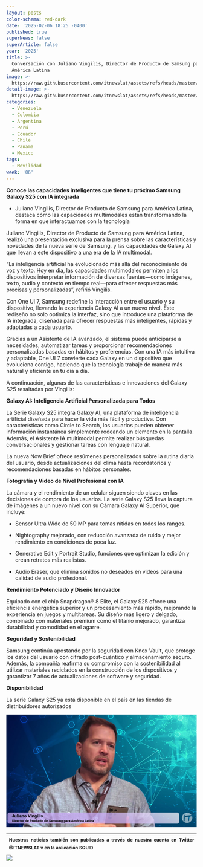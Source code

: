 ```yaml
---
layout: posts
color-schema: red-dark
date: '2025-02-06 18:25 -0400'
published: true
superNews: false
superArticle: false
year: '2025'
title: >-
  Conversación con Juliano Vingilis, Director de Producto de Samsung para
  América Latina
image: >-
  https://raw.githubusercontent.com/itnewslat/assets/refs/heads/master/img/540x320/Juliano-Vingilis-p.jpg
detail-image: >-
  https://raw.githubusercontent.com/itnewslat/assets/refs/heads/master/img/1024x680/Juliano-Vingilis-g.jpg
categories:
  - Venezuela
  - Colombia
  - Argentina
  - Perú
  - Ecuador
  - Chile
  - Panama
  - Mexico
tags:
  - Movilidad
week: '06'
---
```

**Conoce las capacidades inteligentes que tiene tu próximo Samsung Galaxy S25 con IA integrada**

- Juliano Vingilis, Director de Producto de Samsung para América Latina, destaca cómo las capacidades multimodales están transformando la forma en que interactuamos con la tecnología

Juliano Vingilis, Director de Producto de Samsung para América Latina, realizó una presentación exclusiva para la prensa sobre las características y novedades de la nueva serie de Samsung, y las capacidades de Galaxy AI que llevan a este dispositivo a una era de la IA multimodal.

“La inteligencia artificial ha evolucionado más allá del reconocimiento de voz y texto. Hoy en día, las capacidades multimodales permiten a los dispositivos interpretar información de diversas fuentes—como imágenes, texto, audio y contexto en tiempo real—para ofrecer respuestas más precisas y personalizadas”, refirió Vingilis.

Con One UI 7, Samsung redefine la interacción entre el usuario y su dispositivo, llevando la experiencia Galaxy AI a un nuevo nivel. Este rediseño no solo optimiza la interfaz, sino que introduce una plataforma de IA integrada, diseñada para ofrecer respuestas más inteligentes, rápidas y adaptadas a cada usuario.

Gracias a un Asistente de IA avanzado, el sistema puede anticiparse a necesidades, automatizar tareas y proporcionar recomendaciones personalizadas basadas en hábitos y preferencias. Con una IA más intuitiva y adaptable, One UI 7 convierte cada Galaxy en un dispositivo que evoluciona contigo, haciendo que la tecnología trabaje de manera más natural y eficiente en tu día a día.

A continuación, algunas de las características e innovaciones del Galaxy S25 resaltadas por Vingilis:

**Galaxy AI: Inteligencia Artificial Personalizada para Todos**

La Serie Galaxy S25 integra Galaxy AI, una plataforma de inteligencia artificial diseñada para hacer la vida más fácil y productiva. Con características como Circle to Search, los usuarios pueden obtener información instantánea simplemente rodeando un elemento en la pantalla. Además, el Asistente IA multimodal permite realizar búsquedas conversacionales y gestionar tareas con lenguaje natural.

La nueva Now Brief ofrece resúmenes personalizados sobre la rutina diaria del usuario, desde actualizaciones del clima hasta recordatorios y recomendaciones basadas en hábitos personales.

**Fotografía y Video de Nivel Profesional con IA**

La cámara y el rendimiento de un celular siguen siendo claves en las decisiones de compra de los usuarios. La serie Galaxy S25 lleva la captura de imágenes a un nuevo nivel con su Cámara Galaxy AI Superior, que incluye:

- Sensor Ultra Wide de 50 MP para tomas nítidas en todos los rangos.

- Nightography mejorado, con reducción avanzada de ruido y mejor rendimiento en condiciones de poca luz.

- Generative Edit y Portrait Studio, funciones que optimizan la edición y crean retratos más realistas.

- Audio Eraser, que elimina sonidos no deseados en videos para una calidad de audio profesional.

**Rendimiento Potenciado y Diseño Innovador**

Equipado con el chip Snapdragon® 8 Elite, el Galaxy S25 ofrece una eficiencia energética superior y un procesamiento más rápido, mejorando la experiencia en juegos y multitareas. Su diseño más ligero y delgado, combinado con materiales premium como el titanio mejorado, garantiza durabilidad y comodidad en el agarre.

**Seguridad y Sostenibilidad**

Samsung continúa apostando por la seguridad con Knox Vault, que protege los datos del usuario con cifrado post-cuántico y almacenamiento seguro. Además, la compañía reafirma su compromiso con la sostenibilidad al utilizar materiales reciclados en la construcción de los dispositivos y garantizar 7 años de actualizaciones de software y seguridad.

**Disponibilidad**

La serie Galaxy S25 ya está disponible en el país en las tiendas de distribuidores autorizados

![](https://raw.githubusercontent.com/itnewslat/assets/refs/heads/master/img/540x320/Juliano-Vingilis-p.jpg)

<table style="height: 42px;" width="569">
<tbody>
<tr>
<td style="text-align: justify;"><sub><strong>Nuestras noticias también son publicadas a través de nuestra cuenta en Twitter <a href="https://twitter.com/itnewslat?lang=es">@ITNEWSLAT</a> y en la aplicación <a href="https://squidapp.co/en/">SQUID</a></strong></sub></td>
</tr>
</tbody>
</table>

<img src="https://tracker.metricool.com/c3po.jpg?hash=56f88a41e39ab42c063cc51676587a04"/>